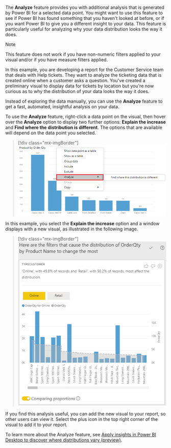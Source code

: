 The **Analyze** feature provides you with additional analysis that is generated by Power BI for a selected data point. You might want to use this feature to see if Power BI has found something that you haven't looked at before, or if you want Power BI to give you a different insight to your data. This feature is particularly useful for analyzing why your data distribution looks the way it does.

> [!NOTE]
> This feature does not work if you have non-numeric filters applied to your visual and/or if you have measure filters applied.

In this example, you are developing a report for the Customer Service team that deals with Help tickets. They want to analyze the ticketing data that is created online when a customer asks a question. You've created a preliminary visual to display data for tickets by location but you're now curious as to why the distribution of your data looks the way it does.

Instead of exploring the data manually, you can use the **Analyze** feature to get a fast, automated, insightful analysis on your data.

To use the **Analyze** feature, right-click a data point on the visual, then hover over the **Analyze** option to display two further options: **Explain the increase** and **Find where the distribution is different**. The options that are available will depend on the data point you selected.

> [!div class="mx-imgBorder"]
> [![Display analyze options](../media/7-display-analyze-options-ssm.png)](../media/7-display-analyze-options-ssm.png#lightbox)

In this example, you select the **Explain the increase** option and a window displays with a new visual, as illustrated in the following image.

> [!div class="mx-imgBorder"]
> [![View analysis](../media/7-view-analysis-ss.png)](../media/7-view-analysis-ss.png#lightbox)

If you find this analysis useful, you can add the new visual to your report, so other users can view it. Select the plus icon in the top right corner of the visual to add it to your report.

To learn more about the Analyze feature, see [Apply insights in Power BI Desktop to discover where distributions vary (preview)](https://docs.microsoft.com/power-bi/create-reports/desktop-insights-find-where-different/?azure-portal=true).
